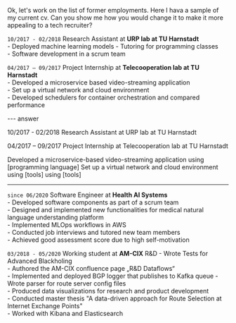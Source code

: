 Ok, let's work on the list of former employments.
Here I hava a sample of my current cv. Can you show me how you would change it to make it more appealing to a tech recruiter?

`10/2017 - 02/2018`
Research Assistant at __URP lab at TU Harnstadt__  
    - Deployed machine learning models
    - Tutoring for programming classes  
    - Software development in a scrum team  

`04/2017 – 09/2017`
Project Internship at __Telecooperation lab at TU Harnstadt__  
    - Developed a microservice based video-streaming application  
    - Set up a virtual network and cloud environment  
    - Developed schedulers for container orchestration and compared performance

--- answer

10/2017 - 02/2018
Research Assistant at URP lab at TU Harnstadt

04/2017 – 09/2017
Project Internship at Telecooperation lab at TU Harnstadt

Developed a microservice-based video-streaming application using [programming language]
Set up a virtual network and cloud environment using [tools]
 using [tools]

---

`since 06/2020`
Software Engineer at __Health AI Systems__  
    - Developed software components as part of a scrum team  
    - Designed and implemented new functionalities for medical natural language understanding platform  
    - Implemented MLOps workflows in AWS  
    - Conducted job interviews and tutored new team members  
    - Achieved good assessment score due to high self-motivation

`03/2018 - 05/2020`
Working student at __AM-CIX__ R&D
    - Wrote Tests for Advanced Blackholing  
    - Authored the AM-CIX confluence page „R&D Dataflows“  
    - Implemented and deployed BGP logger that publishes to Kafka queue
    - Wrote parser for route server config files  
    - Produced data visualizations for research and product development  
    - Conducted master thesis "A data-driven approach for Route Selection at Internet Exchange Points"  
    - Worked with Kibana and Elasticsearch
